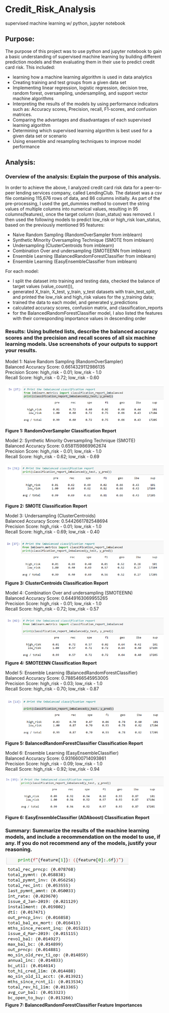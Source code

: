 # Credit_Risk_Analysis
supervised machine learning w/ python, jupyter notebook

## Purpose:
The purpose of this project was to use python and jupyter notebook to gain a basic understanding of supervised machine learning by building different prediction models and then evaluating them in their use to predict credit card risk.  This included:
* learning how a machine learning algorithm is used in data analytics
* Creating training and test groups from a given data set
* Implementing linear regression, logistic regression, decision tree, random forest, oversampling, undersampling, and support vector machine algorithms
* Interpreting the results of the models by using performance indicators such as: Accuracy scores, Precision, recall, F1-scores, and confusion matrices.
* Comparing the advantages and disadvantages of each supervised learning algorithm
* Determining which supervised learning algorithm is best used for a given data set or scenario
* Using ensemble and resampling techniques to improve model performance

## Analysis:

### Overview of the analysis: Explain the purpose of this analysis.
In order to achieve the above, I analyzed credit card risk data for a peer-to-peer lending services company, called LendingClub.  The dataset was a csv file containing 115,676 rows of data, and 86 columns initially.  As part of the pre-processing, I used the get_dummies method to convert the string values of multiple columns into numerical values, resulting in 95 columns(features), once the target column (loan_status) was removed.  I then used the following models to predict low_risk or high_risk loan_status, based on the previously mentioned 95 features:

* Naive Random Sampling (RandomOverSampler from imblearn)
* Synthetic Minority Oversampling Technique (SMOTE from imblearn)
* Undersampling (ClusterCentroids from imblearn)
* Combination Over and undersampling (SMOTEENN from imblearn)
* Ensemble Learning (BalancedRandomForestClassifier from imblearn)
* Ensemble Learning (EasyEnsembleClassifier from imblearn)

For each model: 
* I split the dataset into training and testing data, checked the balance of target values (value_count()), 
* generated X_train, X_test, y_train, y_test datasets with train_test_split, and printed the low_risk and high_risk values for the y_training data;
* trained the data to each model, and generated y_predictions
* calculated accuracy scores, confusion matrix, and classification_reports
* for the BalancedRandomForestClassifier model, I also listed the features with their corresponding importance values in descending order


### Results: Using bulleted lists, describe the balanced accuracy scores and the precision and recall scores of all six machine learning models. Use screenshots of your outputs to support your results.

Model 1: Naive Random Sampling (RandomOverSampler) <br>
Balanced Accuracy Score: 0.6614329112986135 <br>
Precision Score: high_risk - 0.01; low_risk - 1.0 <br>
Recall Score: high_risk - 0.72; low_risk - 0.60 <br>

![This is an image](https://github.com/bartblack13/Credit_Risk_Analysis/blob/main/Module-17-Challenge-Resources/Resources/RandomOverSampler.png)
<br>
**Figure 1: RandomOverSampler Classification Report**<br>

Model 2: Synthetic Minority Oversampling Technique (SMOTE) <br>
Balanced Accuracy Score: 0.6581159869962674 <br>
Precision Score: high_risk - 0.01; low_risk - 1.0 <br>
Recall Score: high_risk - 0.62; low_risk - 0.69 <br>

![This is an image](https://github.com/bartblack13/Credit_Risk_Analysis/blob/main/Module-17-Challenge-Resources/Resources/SMOTE.png)
<br>
**Figure 2: SMOTE Classification Report**<br>

Model 3: Undersampling (ClusterCentroids) <br>
Balanced Accuracy Score: 0.5442661782548694 <br>
Precision Score: high_risk - 0.01; low_risk - 1.0 <br>
Recall Score: high_risk - 0.69; low_risk - 0.40<br>

![This is an image](https://github.com/bartblack13/Credit_Risk_Analysis/blob/main/Module-17-Challenge-Resources/Resources/ClusterCentroid.png)
<br>
**Figure 3: ClusterCentroids Classification Report**<br>

Model 4: Combination Over and undersampling (SMOTEENN) <br>
Balanced Accuracy Score: 0.6449163069955265 <br>
Precision Score: high_risk - 0.01; low_risk - 1.0 <br>
Recall Score: high_risk - 0.72; low_risk - 0.57 <br>

![This is an image](https://github.com/bartblack13/Credit_Risk_Analysis/blob/main/Module-17-Challenge-Resources/Resources/SMOTEENN.png)
<br>
**Figure 4: SMOTEENN Classification Report**<br>

Model 5: Ensemble Learning (BalancedRandomForestClassifier) <br>
Balanced Accuracy Score: 0.7885466545953005 <br>
Precision Score: high_risk - 0.03; low_risk - 1.0 <br>
Recall Score: high_risk - 0.70; low_risk - 0.87 <br>

![This is an image](https://github.com/bartblack13/Credit_Risk_Analysis/blob/main/Module-17-Challenge-Resources/Resources/BalancedRandomForest.png)
<br>
**Figure 5: BalancedRandomForestClassifier Classification Report**<br>

Model 6: Ensemble Learning (EasyEnsembleClassifier) <br>
Balanced Accuracy Score: 0.9316600714093861 <br>
Precision Score: high_risk - 0.09; low_risk - 1.0 <br>
Recall Score: high_risk - 0.92; low_risk - 0.94 <br>

![This is an image](https://github.com/bartblack13/Credit_Risk_Analysis/blob/main/Module-17-Challenge-Resources/Resources/ADAboost.png)
<br>
**Figure 6: EasyEnsembleClassifier (ADAboost) Classification Report**<br>


### Summary: Summarize the results of the machine learning models, and include a recommendation on the model to use, if any. If you do not recommend any of the models, justify your reasoning.

![This is an image](https://github.com/bartblack13/Credit_Risk_Analysis/blob/main/Module-17-Challenge-Resources/Resources/importances%20BRFC.png)
<br>
**Figure 7: BalancedRandomForestClassifier Feature Importances**<br>
